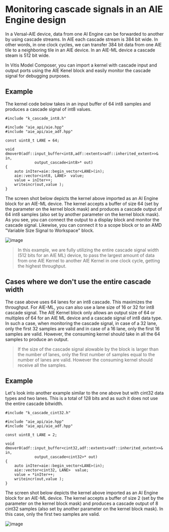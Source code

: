 # Monitoring cascade signals in an AIE Engine design

In a Versal-AIE device, data from one AI Engine can be forwarded to another by using cascade streams. In AIE each cascade stream is 384 bit wide. In other words, in one clock cycles, we can transfer 384 bit data from one AIE tile to a neighboring tile in an AIE device. In an AIE-ML device a cascade steam is 512 bit wide.

In Vitis Model Composer, you can import a kernel with cascade input and output ports using the AIE Kenel block and easily monitor the cascade signal for debugging purposes. 

## Example
The kernel code below takes in an input buffer of 64 int8 samples and produces a cascade signal of int8 values. 

```
#include "k_cascade_int8.h"

#include "aie_api/aie.hpp"
#include "aie_api/aie_adf.hpp"

const uint8_t LANE = 64;

void dmover0(adf::input_buffer<int8,adf::extents<adf::inherited_extent>>& in,
             output_cascade<int8>* out)
{
	auto inIter=aie::begin_vector<LANE>(in);
  	aie::vector<int8, LANE>  value;
	value = inIter++;
  	writeincr(out,value );
}

```

The screen shot below depicts the kernel above imported as an AI Engine block for an AIE-ML device. The kernel accepts a buffer of size 64 (set by the parameter on the kernel block mask) and produces a cascade output of 64 int8 samples (also set by another parameter on the kernel block mask). As you see, you can connect the output to a display block and monitor the cascade signal. Likewise, you can connect it to a scope block or to an AMD "Variable Size Signal to Workspace" block.

![image](https://github.com/user-attachments/assets/a60e4f65-ca5d-4003-89d1-f0948c66964a)


> In this example, we are fully utilizing the entire cascade signal width (512 bits for an AIE ML) device, to pass the largest amount of data from one AIE Kernel to another AIE Kernel in one clock cycle, getting the highest throughput.


## Cases where we don't use the entire cascade width

The case above uses 64 lanes for an int8 cascade. This maximizes the throughput. For AIE-ML, you can also use a lane size of 16 or 32 for int8 cascade signal. The AIE Kernel block only allows an output size of 64 or multiples of 64 for an AIE ML device and a cascade signal of int8 data type. In such a case, when monitoring the cascade signal, in case of a 32 lane, only the first 32 samples are valid and in case of a 16 lane, only the first 16 samples are valid. However, the consuming kernel should take in all the 64 samples to produce an output. 

> If the size of the cascade signal alowable by the block is larger than the number of lanes, only the first number of samples equal to the number of lanes are valid. However the consuming kernel should receive all the samples.  


## Example

Let's look into another example similar to the one above but with cint32 data types and two lanes. This is a total of 128 bits and as such it does not use the entire cascade bitwidth. 

```
#include "k_cascade_cint32.h"

#include "aie_api/aie.hpp"
#include "aie_api/aie_adf.hpp"

const uint8_t LANE = 2;

void dmover0(adf::input_buffer<cint32,adf::extents<adf::inherited_extent>>& in,
             output_cascade<cint32>* out)
{
	auto inIter=aie::begin_vector<LANE>(in);
  	aie::vector<cint32, LANE>  value;
	value = *inIter++;
  	writeincr(out,value );
}
```
The screen shot below depicts the kernel above imported as an AI Engine block for an AIE-ML device. The kernel accepts a buffer of size 2 (set by the parameter on the kernel block mask) and produces a cascade output of 8 cint32 samples (also set by another parameter on the kernel block mask). In this case, only the first two samples are valid. 

![image](https://github.com/user-attachments/assets/2a06185a-d588-4a3d-a7c9-29f9ded5614d)







